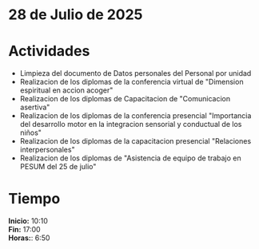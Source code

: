 #  28 de Julio de 2025

# Actividades

- Limpieza del documento de Datos personales del Personal por unidad
- Realizacion de los diplomas de la conferencia virtual de "Dimension espiritual en accion acoger"
- Realizacion de los diplomas de Capacitacion de "Comunicacion asertiva"
- Realizacion de los diplomas de la conferencia presencial "Importancia del desarrollo motor en la integracion sensorial y conductual de los niños"
- Realizacion de los diplomas de la capacitacion presencial "Relaciones interpersonales"
- Realizacion de los diplomas de "Asistencia de equipo de trabajo en PESUM del 25 de julio"

# Tiempo

**Inicio:** 10:10  
**Fin:** 17:00  
**Horas:**: 6:50  
